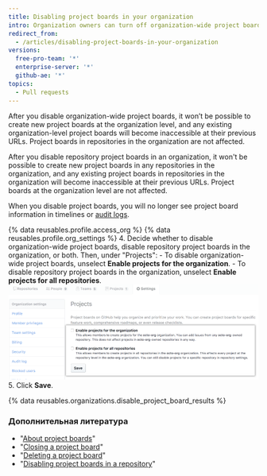 ```yaml
---
title: Disabling project boards in your organization
intro: Organization owners can turn off organization-wide project boards and repository project boards in an organization.
redirect_from:
  - /articles/disabling-project-boards-in-your-organization
versions:
  free-pro-team: '*'
  enterprise-server: '*'
  github-ae: '*'
topics:
  - Pull requests
---
```


After you disable organization-wide project boards, it won’t be possible to create new project boards at the organization level, and any existing organization-level project boards will become inaccessible at their previous URLs. Project boards in repositories in the organization are not affected.

After you disable repository project boards in an organization, it won't be possible to create new project boards in any repositories in the organization, and any existing project boards in repositories in the organization will become inaccessible at their previous URLs. Project boards at the organization level are not affected.

When you disable project boards, you will no longer see project board information in timelines or [audit logs](/articles/reviewing-the-audit-log-for-your-organization/).


{% data reusables.profile.access_org %}
{% data reusables.profile.org_settings %}
4. Decide whether to disable organization-wide project boards, disable repository project boards in the organization, or both. Then, under "Projects":
    - To disable organization-wide project boards, unselect **Enable projects for the organization**.
    - To disable repository project boards in the organization, unselect **Enable projects for all repositories**. ![Checkboxes to disable projects for an organization or for all of an organization's repositories](/assets/images/help/projects/disable-org-projects-checkbox.png)
5. Click **Save**.

{% data reusables.organizations.disable_project_board_results %}

### Дополнительная литература

- "[About project boards](/articles/about-project-boards)"
- "[Closing a project board](/articles/closing-a-project-board)"
- "[Deleting a project board](/articles/deleting-a-project-board)"
- "[Disabling project boards in a repository](/articles/disabling-project-boards-in-a-repository)"
